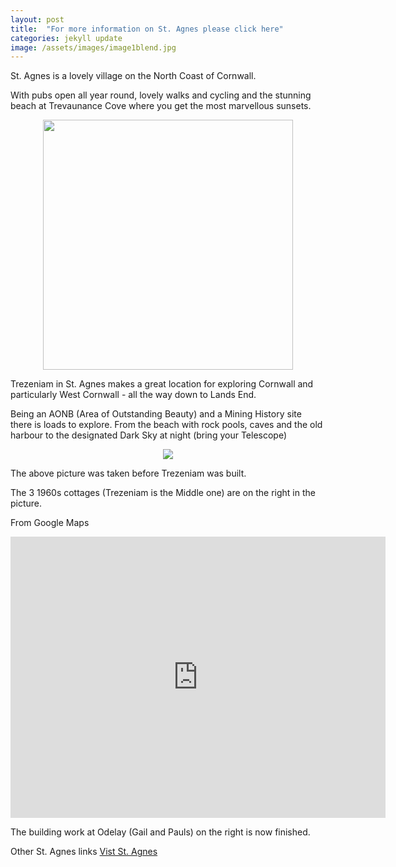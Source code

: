 ```yaml
---
layout: post
title:  "For more information on St. Agnes please click here" 
categories: jekyll update
image: /assets/images/image1blend.jpg
---
```

St. Agnes is a lovely village on the North Coast of Cornwall.

With pubs open all year round, lovely walks and cycling and the stunning beach at Trevaunance Cove where you get the most marvellous sunsets.

<div style="text-align: center">
<img src="{{site.baseurl}}/assets/images/sunset.jpg" width="400" height="400"  >
</div>

Trezeniam in St. Agnes makes a great location for exploring Cornwall and particularly West Cornwall - all the way down to Lands End.

Being an AONB (Area of Outstanding Beauty) and a Mining History site there is loads to explore. From the beach with rock pools, caves and the old harbour to the designated Dark Sky at night (bring your Telescope)

<div style="text-align: center">
<img src="{{site.baseurl}}/assets/images/old_quay1.jpg">
</div>

The above picture was taken before Trezeniam was built. 

The 3 1960s cottages (Trezeniam is the Middle one) are on the right in the picture. 

From Google Maps 
<div style="text-align: center">
<iframe src="https://www.google.com/maps/embed?pb=!4v1614446935596!6m8!1m7!1sjMI0X9qJUN0EQtJGgs_-Jw!2m2!1d50.31701561250805!2d-5.20220313745329!3f82.96425617704399!4f2.4938495307094968!5f0.7820865974627469" width="600" height="450" style="border:0;" allowfullscreen="" loading="lazy"></iframe>
</div>

<p>
</p>
The building work at Odelay (Gail and Pauls) on the right is now finished.

Other St. Agnes links
<a href="https://visitstagnes.com/">Vist St. Agnes</a>